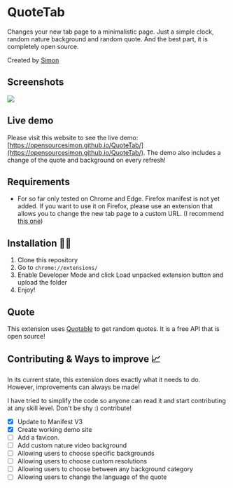 # QuoteTab
Changes your new tab page to a minimalistic page. Just a simple clock, random nature background and random quote. And the best part, it is completely open source.

Created by [Simon](https://github.com/OpenSourceSimon)

## Screenshots
![](https://user-images.githubusercontent.com/65854503/186133159-22b01fa7-fcab-41a5-a3ba-ef0f1eeb745e.png)

## Live demo

Please visit this website to see the live demo: [https://opensourcesimon.github.io/QuoteTab/](https://opensourcesimon.github.io/QuoteTab/).
The demo also includes a change of the quote and background on every refresh!
## Requirements

- For so far only tested on Chrome and Edge. Firefox manifest is not yet added. If you want to use it on Firefox, please use an extension that allows you to change the new tab page to a custom URL. (I recommend [this one](https://addons.mozilla.org/en-US/firefox/addon/new-tab-override/))

## Installation 👩‍💻

1. Clone this repository
2. Go to `chrome://extensions/`
3. Enable Developer Mode and click Load unpacked extension button and upload the folder
4. Enjoy!

## Quote
This extension uses [Quotable](https://github.com/lukePeavey/quotable) to get random quotes. It is a free API that is open source!  

## Contributing & Ways to improve 📈

In its current state, this extension does exactly what it needs to do. However, improvements can always be made!

I have tried to simplify the code so anyone can read it and start contributing at any skill level. Don't be shy :) contribute!

- [x] Update to Manifest V3
- [x] Create working demo site
- [ ] Add a favicon.
- [ ] Add custom nature video background
- [ ] Allowing users to choose specific backgrounds
- [ ] Allowing users to choose custom resolutions
- [ ] Allowing users to choose between any background category
- [ ] Allowing users to change the language of the quote
